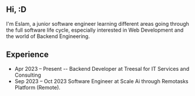 ## Hi, :D
I'm Eslam, a junior software engineer learning different areas going through the full software life cycle, especially 
interested in Web Development and the world of Backend Engineering. 


## Experience
- Apr 2023 – Present
  -- Backend Developer at Treesal for IT Services and Consulting
- Sep 2023 – Oct 2023
  Software Engineer at Scale Ai through Remotasks Platform (Remote).
